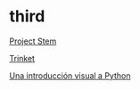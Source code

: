 # third

[Project Stem](https://projectstem.org/)

[Trinket](https://trinket.io/)

[Una introducción visual a Python](https://hourofpython.com/una-introduccion-visual-a-python/index.html)
